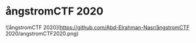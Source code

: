 # ångstromCTF 2020
![ångstromCTF 2020](https://github.com/Abd-Elrahman-Nasr/ångstromCTF 2020/angstromCTF2020.png)

